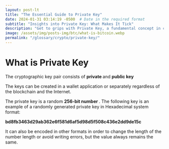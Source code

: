 ```yaml
---
layout: post-lt
title: "The Essential Guide to Private Key"
date: 2024-01-31 03:14:19 -0500  # Date in the required format
subtitle: "Insights into Private Key: What Makes It Tick"
description: "Get to grips with Private Key, a fundamental concept in cryptocurrency that shapes the way we understand digital transactions and security."
image: /assets/img/posts-img/btc/what-is-bitcoin.webp
permalink: "/glossary/crypto/private-key/"
---
```

<h1>What is Private Key</h1>
<p> The cryptographic key pair consists of <strong> private </strong> and <strong> public </strong> <strong> key </strong> </p> <p> The keys can be created in a wallet application or separately regardless of the blockchain and the Internet. </p> <p> The private key is a random <strong> 256-bit number </strong>. The following key is an example of a randomly generated private key in Hexadecimal system format: </p> <p> <strong> bd8fb3463d29ab362e6f581d6af5d98d5f508c436e2dd9de15c </strong> </strong> </strong> </strong> </p> <p> It can also be encoded in other formats in order to change the length of the number length or avoid writing errors, but the value always remains the same. </p>
